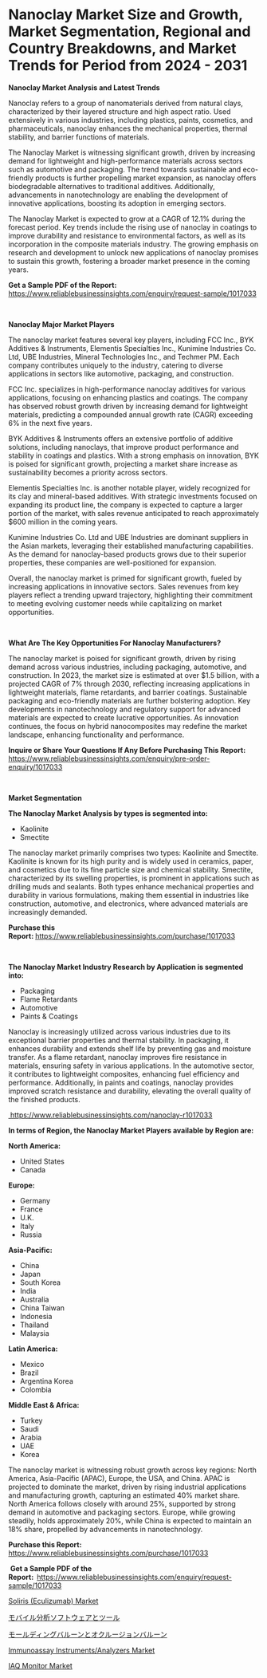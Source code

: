 <p><h1>Nanoclay Market Size and Growth, Market Segmentation, Regional and Country Breakdowns, and Market Trends for Period from 2024 -  2031</h1></p><p><strong>Nanoclay Market Analysis and Latest Trends</strong></p>
<p><p>Nanoclay refers to a group of nanomaterials derived from natural clays, characterized by their layered structure and high aspect ratio. Used extensively in various industries, including plastics, paints, cosmetics, and pharmaceuticals, nanoclay enhances the mechanical properties, thermal stability, and barrier functions of materials. </p><p>The Nanoclay Market is witnessing significant growth, driven by increasing demand for lightweight and high-performance materials across sectors such as automotive and packaging. The trend towards sustainable and eco-friendly products is further propelling market expansion, as nanoclay offers biodegradable alternatives to traditional additives. Additionally, advancements in nanotechnology are enabling the development of innovative applications, boosting its adoption in emerging sectors.</p><p>The Nanoclay Market is expected to grow at a CAGR of 12.1% during the forecast period. Key trends include the rising use of nanoclay in coatings to improve durability and resistance to environmental factors, as well as its incorporation in the composite materials industry. The growing emphasis on research and development to unlock new applications of nanoclay promises to sustain this growth, fostering a broader market presence in the coming years.</p></p>
<p><strong>Get a Sample PDF of the Report:&nbsp;</strong> <a href="https://www.reliablebusinessinsights.com/enquiry/request-sample/1017033">https://www.reliablebusinessinsights.com/enquiry/request-sample/1017033</a></p>
<p>&nbsp;</p>
<p><strong>Nanoclay Major Market Players</strong></p>
<p><p>The nanoclay market features several key players, including FCC Inc., BYK Additives & Instruments, Elementis Specialties Inc., Kunimine Industries Co. Ltd, UBE Industries, Mineral Technologies Inc., and Techmer PM. Each company contributes uniquely to the industry, catering to diverse applications in sectors like automotive, packaging, and construction.</p><p>FCC Inc. specializes in high-performance nanoclay additives for various applications, focusing on enhancing plastics and coatings. The company has observed robust growth driven by increasing demand for lightweight materials, predicting a compounded annual growth rate (CAGR) exceeding 6% in the next five years.</p><p>BYK Additives & Instruments offers an extensive portfolio of additive solutions, including nanoclays, that improve product performance and stability in coatings and plastics. With a strong emphasis on innovation, BYK is poised for significant growth, projecting a market share increase as sustainability becomes a priority across sectors.</p><p>Elementis Specialties Inc. is another notable player, widely recognized for its clay and mineral-based additives. With strategic investments focused on expanding its product line, the company is expected to capture a larger portion of the market, with sales revenue anticipated to reach approximately $600 million in the coming years.</p><p>Kunimine Industries Co. Ltd and UBE Industries are dominant suppliers in the Asian markets, leveraging their established manufacturing capabilities. As the demand for nanoclay-based products grows due to their superior properties, these companies are well-positioned for expansion.</p><p>Overall, the nanoclay market is primed for significant growth, fueled by increasing applications in innovative sectors. Sales revenues from key players reflect a trending upward trajectory, highlighting their commitment to meeting evolving customer needs while capitalizing on market opportunities.</p></p>
<p>&nbsp;</p>
<p><strong>What Are The Key Opportunities For Nanoclay Manufacturers?</strong></p>
<p><p>The nanoclay market is poised for significant growth, driven by rising demand across various industries, including packaging, automotive, and construction. In 2023, the market size is estimated at over $1.5 billion, with a projected CAGR of 7% through 2030, reflecting increasing applications in lightweight materials, flame retardants, and barrier coatings. Sustainable packaging and eco-friendly materials are further bolstering adoption. Key developments in nanotechnology and regulatory support for advanced materials are expected to create lucrative opportunities. As innovation continues, the focus on hybrid nanocomposites may redefine the market landscape, enhancing functionality and performance.</p></p>
<p><strong>Inquire or Share Your Questions If Any Before Purchasing This Report:</strong> <a href="https://www.reliablebusinessinsights.com/enquiry/pre-order-enquiry/1017033">https://www.reliablebusinessinsights.com/enquiry/pre-order-enquiry/1017033</a></p>
<p>&nbsp;</p>
<p><strong>Market Segmentation</strong></p>
<p><strong>The Nanoclay Market Analysis by types is segmented into:</strong></p>
<p><ul><li>Kaolinite</li><li>Smectite</li></ul></p>
<p><p>The nanoclay market primarily comprises two types: Kaolinite and Smectite. Kaolinite is known for its high purity and is widely used in ceramics, paper, and cosmetics due to its fine particle size and chemical stability. Smectite, characterized by its swelling properties, is prominent in applications such as drilling muds and sealants. Both types enhance mechanical properties and durability in various formulations, making them essential in industries like construction, automotive, and electronics, where advanced materials are increasingly demanded.</p></p>
<p><strong>Purchase this Report:&nbsp;</strong><a href="https://www.reliablebusinessinsights.com/purchase/1017033">https://www.reliablebusinessinsights.com/purchase/1017033</a></p>
<p>&nbsp;</p>
<p><strong>The Nanoclay Market Industry Research by Application is segmented into:</strong></p>
<p><ul><li>Packaging</li><li>Flame Retardants</li><li>Automotive</li><li>Paints & Coatings</li></ul></p>
<p><p>Nanoclay is increasingly utilized across various industries due to its exceptional barrier properties and thermal stability. In packaging, it enhances durability and extends shelf life by preventing gas and moisture transfer. As a flame retardant, nanoclay improves fire resistance in materials, ensuring safety in various applications. In the automotive sector, it contributes to lightweight composites, enhancing fuel efficiency and performance. Additionally, in paints and coatings, nanoclay provides improved scratch resistance and durability, elevating the overall quality of the finished products.</p></p>
<p><a href="https://www.reliablebusinessinsights.com/nanoclay-r1017033">&nbsp;https://www.reliablebusinessinsights.com/nanoclay-r1017033</a></p>
<p><strong>In terms of Region, the Nanoclay Market Players available by Region are:</strong></p>
<p>
    <p> <strong> North America: </strong>
        <ul>
            <li>United States</li>
            <li>Canada</li>
        </ul>
        </p> 
    <p> <strong> Europe: </strong>
        <ul>
            <li>Germany</li>
            <li>France</li>
            <li>U.K.</li>
            <li>Italy</li>
            <li>Russia</li>
        </ul>
        </p> 
    <p> <strong> Asia-Pacific: </strong>
        <ul>
            <li>China</li>
            <li>Japan</li>
            <li>South Korea</li>
            <li>India</li>
            <li>Australia</li>
            <li>China Taiwan</li>
            <li>Indonesia</li>
            <li>Thailand</li>
            <li>Malaysia</li>
        </ul>
        </p> 
    <p> <strong> Latin America: </strong>
        <ul>
            <li>Mexico</li>
            <li>Brazil</li>
            <li>Argentina Korea</li>
            <li>Colombia</li>
        </ul>
        </p> 
    <p> <strong> Middle East & Africa: </strong>
        <ul>
            <li>Turkey</li>
            <li>Saudi</li>
            <li>Arabia</li>
            <li>UAE</li>
            <li>Korea</li>
        </ul>
    </p>
    </p>
<p><p>The nanoclay market is witnessing robust growth across key regions: North America, Asia-Pacific (APAC), Europe, the USA, and China. APAC is projected to dominate the market, driven by rising industrial applications and manufacturing growth, capturing an estimated 40% market share. North America follows closely with around 25%, supported by strong demand in automotive and packaging sectors. Europe, while growing steadily, holds approximately 20%, while China is expected to maintain an 18% share, propelled by advancements in nanotechnology.</p></p>
<p><strong>Purchase this Report: </strong><a href="https://www.reliablebusinessinsights.com/purchase/1017033">https://www.reliablebusinessinsights.com/purchase/1017033</a></p>
<p>&nbsp;<strong>Get a Sample PDF of the Report:&nbsp;&nbsp;</strong><a href="https://www.reliablebusinessinsights.com/enquiry/request-sample/1017033">https://www.reliablebusinessinsights.com/enquiry/request-sample/1017033</a></p>
<p><strong></strong></p>
<p><p><a href="https://github.com/AngelaWalsh696/Market-Research-Report-List-1/blob/main/soliris-eculizumab-market.md">Soliris (Eculizumab) Market</a></p><p><a href="https://medium.com/@lunamoen2008/mobile-analytics-software-and-tools-573c925268a2">モバイル分析ソフトウェアとツール</a></p><p><a href="https://medium.com/@sheilabruen2023/molding-and-occlusion-balloon-market-%E3%81%AE%E3%82%B0%E3%83%AD%E3%83%BC%E3%83%90%E3%83%AB%E5%B8%82%E5%A0%B4%E6%A6%82%E8%A6%81%E3%81%AF-%E4%B8%96%E7%95%8C%E3%81%8A%E3%82%88%E3%81%B3%E4%B8%BB%E8%A6%81%E5%B8%82%E5%A0%B4%E3%81%AB%E3%81%8A%E3%81%91%E3%82%8B%E6%A5%AD%E7%95%8C%E3%81%AB%E5%BD%B1%E9%9F%BF%E3%82%92%E4%B8%8E%E3%81%88%E3%82%8B%E4%B8%BB%E8%A6%81%E3%81%AA%E3%83%88%E3%83%AC%E3%83%B3%E3%83%89%E3%81%AB%E3%81%A4%E3%81%84%E3%81%A6-%E7%8B%AC%E8%87%AA%E3%81%AE%E8%A6%96%E7%82%B9%E3%82%92%E6%8F%90%E4%BE%9B%E3%81%97%E3%81%BE%E3%81%99-8142cd61ba50">モールディングバルーンとオクルージョンバルーン</a></p><p><a href="https://github.com/GRUBBSCHARLES/Market-Research-Report-List-1/blob/main/immunoassay-instrumentsanalyzers-market.md">Immunoassay Instruments/Analyzers Market</a></p><p><a href="https://medium.com/@caseyee25/the-iaq-monitor-market-research-report-provides-an-in-depth-and-up-to-date-analysis-of-the-33e9cc9a4bf4">IAQ Monitor Market</a></p></p>